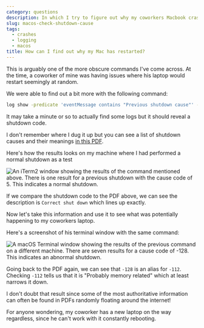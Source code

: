 ```yaml
---
category: questions
description: In which I try to figure out why my coworkers Macbook crashed
slug: macos-check-shutdown-cause
tags:
  - crashes
  - logging
  - macos
title: How can I find out why my Mac has restarted?
---
```

This is arguably one of the more obscure commands I've come across. At the time, a coworker of mine was having issues where his laptop would restart seemingly at random.

We were able to find out a bit more with the following command:

```bash
log show -predicate 'eventMessage contains "Previous shutdown cause"' -last 24h
```

It may take a minute or so to actually find some logs but it should reveal a shutdown code.

I don't remember where I dug it up but you can see a list of shutdown causes and their meanings [in this PDF](https://cdn.utf9k.net/questions/macos-check-shutdown-cause/shutdown-causes.pdf).

Here's how the results looks on my machine where I had performed a normal shutdown as a test

![An iTerm2 window showing the results of the command mentioned above. There is one result for a previous shutdown with the cause code of 5. This indicates a normal shutdown.](https://cdn.utf9k.net/questions/macos-check-shutdown-cause/normal-shutdown.png)

If we compare the shutdown code to the PDF above, we can see the description is `Correct shut down` which lines up exactly.

Now let's take this information and use it to see what was potentially happening to my coworkers laptop.

Here's a screenshot of his terminal window with the same command:

![A macOS Terminal window showing the results of the previous command on a different machine. There are seven results for a cause code of -128. This indicates an abnormal shutdown.](https://cdn.utf9k.net/questions/macos-check-shutdown-cause/abnormal-shutdown.png)

Going back to the PDF again, we can see that `-128` is an alias for `-112`. Checking `-112` tells us that it is "Probably memory related" which at least narrows it down.

I don't doubt that result since some of the most authoritative information can often be found in PDFs randomly floating around the internet!

For anyone wondering, my coworker has a new laptop on the way regardless, since he can't work with it constantly rebooting.
